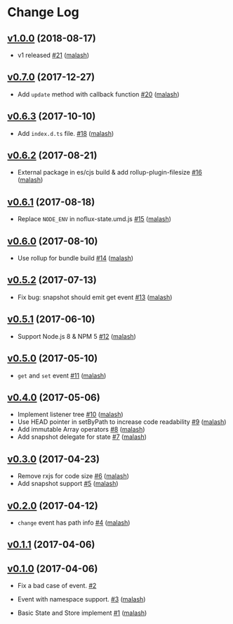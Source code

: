 # Change Log

## [v1.0.0](https://github.com/nofluxjs/noflux-state/tree/v1.0.0) (2018-08-17)

- v1 released [\#21](https://github.com/nofluxjs/noflux-state/pull/21) ([malash](https://github.com/malash))

## [v0.7.0](https://github.com/nofluxjs/noflux-state/tree/v0.7.0) (2017-12-27)

- Add `update` method with callback function [\#20](https://github.com/nofluxjs/noflux-state/pull/20) ([malash](https://github.com/malash))

## [v0.6.3](https://github.com/nofluxjs/noflux-state/tree/v0.6.3) (2017-10-10)

- Add `index.d.ts` file. [\#18](https://github.com/nofluxjs/noflux-state/pull/18) ([malash](https://github.com/malash))

## [v0.6.2](https://github.com/nofluxjs/noflux-state/tree/v0.6.2) (2017-08-21)

- External package in es/cjs build & add rollup-plugin-filesize [\#16](https://github.com/nofluxjs/noflux-state/pull/16) ([malash](https://github.com/malash))

## [v0.6.1](https://github.com/nofluxjs/noflux-state/tree/v0.6.1) (2017-08-18)

- Replace `NODE_ENV` in noflux-state.umd.js [\#15](https://github.com/nofluxjs/noflux-state/pull/15) ([malash](https://github.com/malash))

## [v0.6.0](https://github.com/nofluxjs/noflux-state/tree/v0.6.0) (2017-08-10)

- Use rollup for bundle build [\#14](https://github.com/nofluxjs/noflux-state/pull/14) ([malash](https://github.com/malash))

## [v0.5.2](https://github.com/nofluxjs/noflux-state/tree/v0.5.2) (2017-07-13)

- Fix bug: snapshot should emit get event [\#13](https://github.com/nofluxjs/noflux-state/pull/13) ([malash](https://github.com/malash))

## [v0.5.1](https://github.com/nofluxjs/noflux-state/tree/v0.5.1) (2017-06-10)

- Support Node.js 8 & NPM 5 [\#12](https://github.com/nofluxjs/noflux-state/pull/12) ([malash](https://github.com/malash))

## [v0.5.0](https://github.com/nofluxjs/noflux-state/tree/v0.5.0) (2017-05-10)

- `get` and `set` event [\#11](https://github.com/nofluxjs/noflux-state/pull/11) ([malash](https://github.com/malash))

## [v0.4.0](https://github.com/nofluxjs/noflux-state/tree/v0.4.0) (2017-05-06)

- Implement listener tree [\#10](https://github.com/nofluxjs/noflux-state/pull/10) ([malash](https://github.com/malash))
- Use HEAD pointer in setByPath to increase code readability [\#9](https://github.com/nofluxjs/noflux-state/pull/9) ([malash](https://github.com/malash))
- Add immutable Array operators [\#8](https://github.com/nofluxjs/noflux-state/pull/8) ([malash](https://github.com/malash))
- Add snapshot delegate for state [\#7](https://github.com/nofluxjs/noflux-state/pull/7) ([malash](https://github.com/malash))

## [v0.3.0](https://github.com/nofluxjs/noflux-state/tree/v0.3.0) (2017-04-23)

- Remove rxjs for code size [\#6](https://github.com/nofluxjs/noflux-state/pull/6) ([malash](https://github.com/malash))
- Add snapshot support [\#5](https://github.com/nofluxjs/noflux-state/pull/5) ([malash](https://github.com/malash))

## [v0.2.0](https://github.com/nofluxjs/noflux-state/tree/v0.2.0) (2017-04-12)

- `change` event has path info [\#4](https://github.com/nofluxjs/noflux-state/pull/4) ([malash](https://github.com/malash))

## [v0.1.1](https://github.com/nofluxjs/noflux-state/tree/v0.1.1) (2017-04-06)

## [v0.1.0](https://github.com/nofluxjs/noflux-state/tree/v0.1.0) (2017-04-06)

- Fix a bad case of event. [\#2](https://github.com/nofluxjs/noflux-state/issues/2)

- Event with namespace support. [\#3](https://github.com/nofluxjs/noflux-state/pull/3) ([malash](https://github.com/malash))
- Basic State and Store implement [\#1](https://github.com/nofluxjs/noflux-state/pull/1) ([malash](https://github.com/malash))
